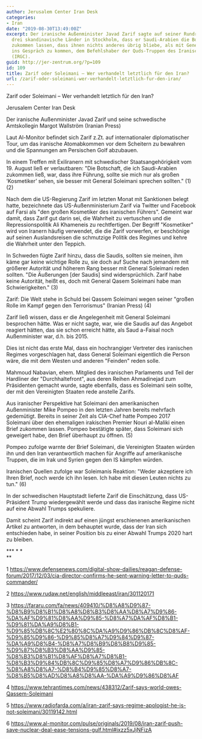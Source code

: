 ```yaml
---
author: Jerusalem Center Iran Desk
categories:
- Iran
date: "2019-08-30T13:49:00Z"
excerpt: Der iranische Außenminister Javad Zarif sagte auf seiner Rundreise durch
  drei skandinavische Länder in Stockholm, dass er Saudi-Arabien die Botschaft habe
  zukommen lassen, dass ihnen nichts anderes übrig bliebe, als mit General Qasem Soleimani
  ins Gespräch zu kommen, dem Befehlshaber der Quds-Truppen des Iranischen Revolutionsgardenkorps
  (IRGC).
guid: http://jer-zentrum.org/?p=109
id: 109
title: Zarif oder Soleimani – Wer verhandelt letztlich für den Iran?
url: /zarif-oder-soleimani-wer-verhandelt-letztlich-fur-den-iran/
---
```


Zarif oder Soleimani – Wer verhandelt letztlich für den Iran?  


Jerusalem Center Iran Desk  
  
 
Der iranische Außenminister Javad Zarif und seine schwedische Amtskollegin Margot Wallström (Iranian Press)  
  


Laut Al-Monitor befindet sich Zarif z.Zt. auf internationaler diplomatischer Tour, um das iranische Atomabkommen vor dem Scheitern zu bewahren und die Spannungen am Persischen Golf abzubauen.

In einem Treffen mit Exiliranern mit schwedischer Staatsangehörigkeit vom 19. August ließ er verlautbaren: "Die Botschaft, die ich Saudi-Arabien zukommen ließ, war, dass ihre Führung, sollte sie mich nur als großen ‘Kosmetiker’ sehen, sie besser mit General Soleimani sprechen sollten." (1) (2)

Nach dem die US-Regierung Zarif im letzten Monat mit Sanktionen belegt hatte, bezeichnete das US-Außenministerium Zarif via Twitter und Facebook auf Farsi als "den großen Kosmetiker des iranischen Führers". Gemeint war damit, dass Zarif gut darin sei, die Wahrheit zu vertuschen und die Repressionspolitik Ali Khameneis zu rechtfertigen. Der Begriff "Kosmetiker" wird von Iranern häufig verwendet, die die Zarif vorwerfen, er beschönige auf seinen Auslandsreisen die schmutzige Politik des Regimes und kehre die Wahrheit unter den Teppich.

In Schweden fügte Zarif hinzu, dass die Saudis, sollten sie meinen, ihm käme gar keine wichtige Rolle zu, sie doch auf Suche nach jemandem mit größerer Autorität und höherem Rang besser mit General Soleimani reden sollten. "Die Äußerungen \[der Saudis\] sind widersprüchlich. Zarif habe keine Autorität, heißt es, doch mit General Qasem Soleimani habe man Schwierigkeiten." (3)

  
 
Zarif: Die Welt stehe in Schuld bei Qassem Soleimani wegen seiner "großen Rolle im Kampf gegen den Terrorismus" (Iranian Press) (4)  


  
Zarif ließ wissen, dass er die Angelegenheit mit General Soleimani besprochen hätte. Was er nicht sagte, war, wie die Saudis auf das Angebot reagiert hätten, das sie schon erreicht hätte, als Saud a-Faisal noch Außenminister war, d.h. bis 2015.

Dies ist nicht das erste Mal, dass ein hochrangiger Vertreter des iranischen Regimes vorgeschlagen hat, dass General Soleimani eigentlich die Person wäre, die mit dem Westen und anderen "Feinden" reden solle.

Mahmoud Nabavian, ehem. Mitglied des iranischen Parlaments und Teil der Hardliner der "Durchhaltefront", aus deren Reihen Ahmadinejad zum Präsidenten gemacht wurde, sagte ebenfalls, dass es Soleimani sein sollte, der mit den Vereinigten Staaten rede anstelle Zarifs.

Aus iranischer Perspektive hat Soleimani den amerikanischen Außenminister Mike Pompeo in den letzten Jahren bereits mehrfach gedemütigt. Bereits in seiner Zeit als CIA-Chef hatte Pompeo 2017 Soleimani über den ehemaligen irakischen Premier Nouri al-Maliki einen Brief zukommen lassen. Pompeo bestätigte später, dass Soleimani sich geweigert habe, den Brief überhaupt zu öffnen. (5)

Pompeo zufolge warnte der Brief Soleimani, die Vereinigten Staaten würden ihn und den Iran verantwortlich machen für Angriffe auf amerikanische Truppen, die im Irak und Syrien gegen den IS kämpfen würden.

Iranischen Quellen zufolge war Soleimanis Reaktion: "Weder akzeptiere ich Ihren Brief, noch werde ich ihn lesen. Ich habe mit diesen Leuten nichts zu tun." (6)

In der schwedischen Hauptstadt lieferte Zarif die Einschätzung, dass US-Präsident Trump wiedergewählt werde und dass das iranische Regime nicht auf eine Abwahl Trumps spekuliere.

Damit scheint Zarif indirekt auf einen jüngst erschienenen amerikanischen Artikel zu antworten, in dem behauptet wurde, dass der Iran sich entschieden habe, in seiner Position bis zu einer Abwahl Trumps 2020 hart zu bleiben.

**\* \* \*  
**  


1 https://www.defensenews.com/digital-show-dailies/reagan-defense-forum/2017/12/03/cia-director-confirms-he-sent-warning-letter-to-quds-commander/

2 https://www.rudaw.net/english/middleeast/iran/301120171

3 https://fararu.com/fa/news/409410/%D8%A8%D9%87-%D8%B9%D8%B1%D8%A8%D8%B3%D8%AA%D8%A7%D9%86-%DA%AF%D9%81%D8%AA%D9%85-%D8%A7%DA%AF%D8%B1-%D9%81%DA%A9%D8%B1-%D9%85%DB%8C%E2%80%8C%DA%A9%D9%86%DB%8C%D8%AF-%D9%85%D9%86-%D9%85%D8%A7%D9%84%D9%87-%DA%A9%D8%B4-%D8%A7%D8%B9%D8%B8%D9%85-%D9%87%D8%B3%D8%AA%D9%85-%D8%B3%D8%B1%D8%AF%D8%A7%D8%B1-%D8%B3%D9%84%DB%8C%D9%85%D8%A7%D9%86%DB%8C-%D8%A8%D8%A7-%D8%B4%D9%85%D8%A7-%D8%B5%D8%AD%D8%A8%D8%AA-%DA%A9%D9%86%D8%AF

4 https://www.tehrantimes.com/news/438312/Zarif-says-world-owes-Qassem-Soleimani

5 https://www.radiofarda.com/a/iran-zarif-says-regime-apologist-he-is-not-soleimani/30119142.html

6 https://www.al-monitor.com/pulse/originals/2019/08/iran-zarif-push-save-nuclear-deal-ease-tensions-gulf.html#ixzz5xJjNFizA